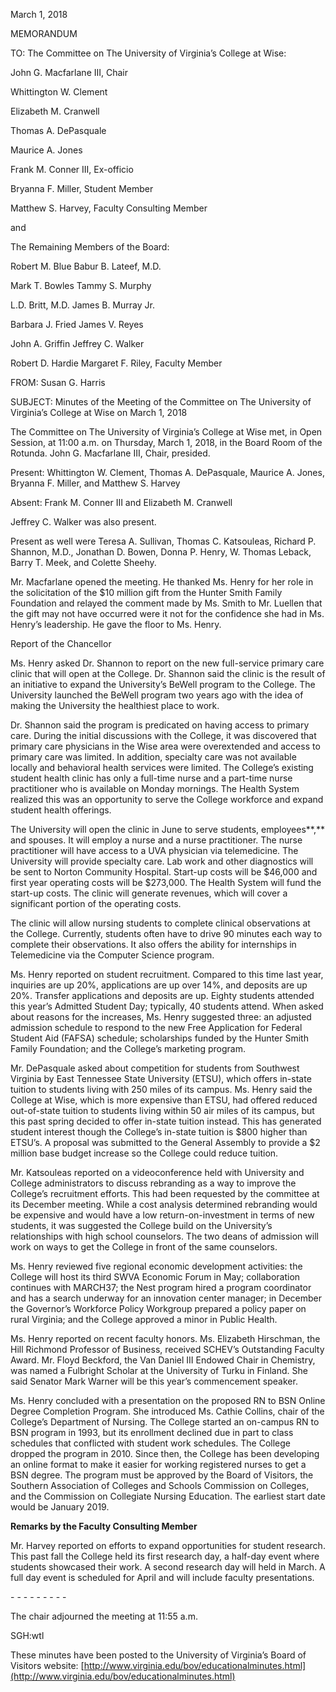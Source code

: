 March 1, 2018

MEMORANDUM

TO: The Committee on The University of Virginia’s College at Wise:

John G. Macfarlane III, Chair

Whittington W. Clement

Elizabeth M. Cranwell

Thomas A. DePasquale

Maurice A. Jones

Frank M. Conner III, Ex-officio

Bryanna F. Miller, Student Member

Matthew S. Harvey, Faculty Consulting Member

and

The Remaining Members of the Board:

Robert M. Blue Babur B. Lateef, M.D.

Mark T. Bowles Tammy S. Murphy

L.D. Britt, M.D. James B. Murray Jr.

Barbara J. Fried James V. Reyes

John A. Griffin Jeffrey C. Walker

Robert D. Hardie Margaret F. Riley, Faculty Member

FROM: Susan G. Harris

SUBJECT: Minutes of the Meeting of the Committee on The University of Virginia’s College at Wise on March 1, 2018

The Committee on The University of Virginia’s College at Wise met, in Open Session, at 11:00 a.m. on Thursday, March 1, 2018, in the Board Room of the Rotunda. John G. Macfarlane III, Chair, presided.

Present: Whittington W. Clement, Thomas A. DePasquale, Maurice A. Jones, Bryanna F. Miller, and Matthew S. Harvey

Absent: Frank M. Conner III and Elizabeth M. Cranwell

Jeffrey C. Walker was also present.

Present as well were Teresa A. Sullivan, Thomas C. Katsouleas, Richard P. Shannon, M.D., Jonathan D. Bowen, Donna P. Henry, W. Thomas Leback, Barry T. Meek, and Colette Sheehy.

Mr. Macfarlane opened the meeting. He thanked Ms. Henry for her role in the solicitation of the $10 million gift from the Hunter Smith Family Foundation and relayed the comment made by Ms. Smith to Mr. Luellen that the gift may not have occurred were it not for the confidence she had in Ms. Henry’s leadership. He gave the floor to Ms. Henry.

Report of the Chancellor

Ms. Henry asked Dr. Shannon to report on the new full-service primary care clinic that will open at the College. Dr. Shannon said the clinic is the result of an initiative to expand the University’s BeWell program to the College. The University launched the BeWell program two years ago with the idea of making the University the healthiest place to work.

Dr. Shannon said the program is predicated on having access to primary care. During the initial discussions with the College, it was discovered that primary care physicians in the Wise area were overextended and access to primary care was limited. In addition, specialty care was not available locally and behavioral health services were limited. The College’s existing student health clinic has only a full-time nurse and a part-time nurse practitioner who is available on Monday mornings. The Health System realized this was an opportunity to serve the College workforce and expand student health offerings.

The University will open the clinic in June to serve students, employees**,** and spouses. It will employ a nurse and a nurse practitioner. The nurse practitioner will have access to a UVA physician via telemedicine. The University will provide specialty care. Lab work and other diagnostics will be sent to Norton Community Hospital. Start-up costs will be $46,000 and first year operating costs will be $273,000. The Health System will fund the start-up costs. The clinic will generate revenues, which will cover a significant portion of the operating costs.

The clinic will allow nursing students to complete clinical observations at the College. Currently, students often have to drive 90 minutes each way to complete their observations. It also offers the ability for internships in Telemedicine via the Computer Science program.

Ms. Henry reported on student recruitment. Compared to this time last year, inquiries are up 20%, applications are up over 14%, and deposits are up 20%. Transfer applications and deposits are up. Eighty students attended this year’s Admitted Student Day; typically, 40 students attend. When asked about reasons for the increases, Ms. Henry suggested three: an adjusted admission schedule to respond to the new Free Application for Federal Student Aid (FAFSA) schedule; scholarships funded by the Hunter Smith Family Foundation; and the College’s marketing program.

Mr. DePasquale asked about competition for students from Southwest Virginia by East Tennessee State University (ETSU), which offers in-state tuition to students living with 250 miles of its campus. Ms. Henry said the College at Wise, which is more expensive than ETSU, had offered reduced out-of-state tuition to students living within 50 air miles of its campus, but this past spring decided to offer in-state tuition instead. This has generated student interest though the College’s in-state tuition is $800 higher than ETSU’s. A proposal was submitted to the General Assembly to provide a $2 million base budget increase so the College could reduce tuition.

Mr. Katsouleas reported on a videoconference held with University and College administrators to discuss rebranding as a way to improve the College’s recruitment efforts. This had been requested by the committee at its December meeting. While a cost analysis determined rebranding would be expensive and would have a low return-on-investment in terms of new students, it was suggested the College build on the University’s relationships with high school counselors. The two deans of admission will work on ways to get the College in front of the same counselors.

Ms. Henry reviewed five regional economic development activities: the College will host its third SWVA Economic Forum in May; collaboration continues with MARCH37; the Nest program hired a program coordinator and has a search underway for an innovation center manager; in December the Governor’s Workforce Policy Workgroup prepared a policy paper on rural Virginia; and the College approved a minor in Public Health.

Ms. Henry reported on recent faculty honors. Ms. Elizabeth Hirschman, the Hill Richmond Professor of Business, received SCHEV’s Outstanding Faculty Award. Mr. Floyd Beckford, the Van Daniel III Endowed Chair in Chemistry, was named a Fulbright Scholar at the University of Turku in Finland. She said Senator Mark Warner will be this year’s commencement speaker.

Ms. Henry concluded with a presentation on the proposed RN to BSN Online Degree Completion Program. She introduced Ms. Cathie Collins, chair of the College’s Department of Nursing. The College started an on-campus RN to BSN program in 1993, but its enrollment declined due in part to class schedules that conflicted with student work schedules. The College dropped the program in 2010. Since then, the College has been developing an online format to make it easier for working registered nurses to get a BSN degree. The program must be approved by the Board of Visitors, the Southern Association of Colleges and Schools Commission on Colleges, and the Commission on Collegiate Nursing Education. The earliest start date would be January 2019.

**Remarks by the Faculty Consulting Member**

Mr. Harvey reported on efforts to expand opportunities for student research. This past fall the College held its first research day, a half-day event where students showcased their work. A second research day will held in March. A full day event is scheduled for April and will include faculty presentations.

\- - - - - - - - -

The chair adjourned the meeting at 11:55 a.m.

SGH:wtl

These minutes have been posted to the University of Virginia’s Board of Visitors website: [http://www.virginia.edu/bov/educationalminutes.html](http://www.virginia.edu/bov/educationalminutes.html)